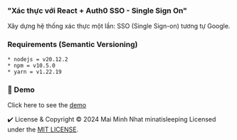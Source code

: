 ### "Xác thực với React + Auth0 SSO - Single Sign On"

 Xây dựng hệ thống xác thực một lần: SSO (Single Sign-on) tương tự Google.

### Requirements (Semantic Versioning)

```
* nodejs = v20.12.2
* npm = v10.5.0
* yarn = v1.22.19
```

### 📍 Demo
Click here to see the [demo](https://drive.google.com/file/d/1VUqUlFtU49xqH0NEjy4S2wnRiqiGXUXr/view)

✔️	 License & Copyright
&copy; 2024 Mai Minh Nhat minatisleeping Licensed under the [MIT LICENSE](https://github.com/minatisleeping/auth0-sso-react/blob/master/LICENSE).

